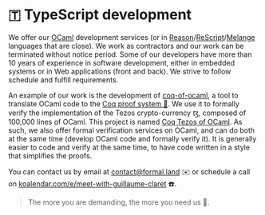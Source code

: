 # 🇹 TypeScript development

We offer our [OCaml](https://ocaml.org/) development services (or in [Reason](https://reasonml.github.io/)/[ReScript](https://rescript-lang.org/)/[Melange](https://github.com/melange-re/melange) languages that are close). We work as contractors and our work can be terminated without notice period. <!-- Our rate is $12,000 per month all inclusive. --> Some of our developers have more than 10 years of experience in software development, either in embedded systems or in Web applications (front and back). We strive to follow schedule and fulfill requirements.

An example of our work is the development of [coq-of-ocaml](https://github.com/formal-land/coq-of-ocaml), a tool to translate OCaml code to the [Coq proof system 🐓](https://coq.inria.fr/). We use it to formally verify the implementation of the Tezos crypto-currency ꜩ, composed of 100,000 lines of OCaml. This project is named [Coq Tezos of OCaml](https://formal-land.gitlab.io/coq-tezos-of-ocaml/). As such, we also offer formal verification services on OCaml, and can do both at the same time (develop OCaml code and formally verify it). It is generally easier to code and verify at the same time, to have code written in a style that simplifies the proofs.

You can contact us by email at [&#099;&#111;&#110;&#116;&#097;&#099;&#116;&#064;formal&#046;&#108;&#097;&#110;&#100;](mailto:&#099;&#111;&#110;&#116;&#097;&#099;&#116;&#064;formal&#046;&#108;&#097;&#110;&#100;) ✉️ or schedule a call on [koalendar.com/e/meet-with-guillaume-claret](https://koalendar.com/e/meet-with-guillaume-claret) ☎️.

> The more you are demanding, the more you need us 🏇.
